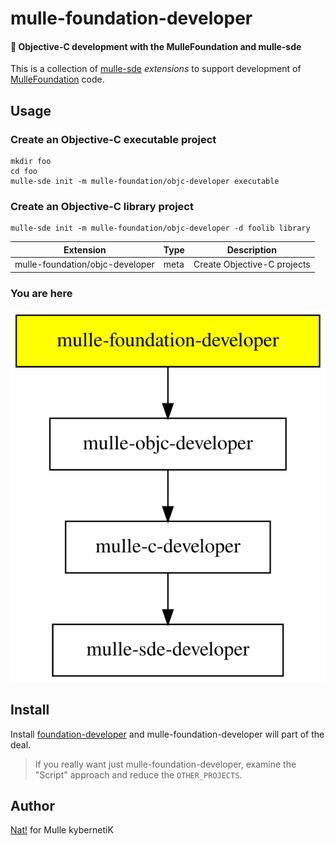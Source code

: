 # mulle-foundation-developer

#### 👑 Objective-C development with the MulleFoundation and mulle-sde

This is a collection of [mulle-sde](//github.com/mulle-sde)
*extensions* to support development of [MulleFoundation](//github.com/MulleFoundation)
code.



## Usage


### Create an Objective-C executable project

```
mkdir foo
cd foo
mulle-sde init -m mulle-foundation/objc-developer executable
```

### Create an Objective-C library project

```
mulle-sde init -m mulle-foundation/objc-developer -d foolib library
```



Extension                       | Type | Description
--------------------------------|------|----------------------------
mulle-foundation/objc-developer | meta | Create Objective-C projects




### You are here

![Overview](overview.dot.svg)


## Install

Install [foundation-developer](//github.com/MulleFoundation/foundation-developer) and
mulle-foundation-developer will part of the deal. 

> If you really want just mulle-foundation-developer,
> examine the "Script" approach and reduce the `OTHER_PROJECTS`.

## Author

[Nat!](https://mulle-kybernetik.com/weblog) for Mulle kybernetiK  


